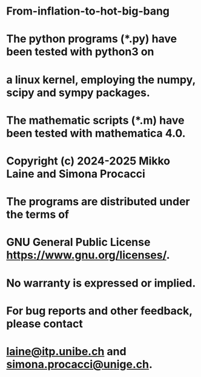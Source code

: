 #
# From-inflation-to-hot-big-bang
#                                                                                               
# The python programs (*.py) have been tested with python3 on                                    
# a linux kernel, employing the numpy, scipy and sympy packages.                                 
# The mathematic scripts (*.m) have been tested with mathematica 4.0.                            
#                                                                                                
# Copyright (c) 2024-2025 Mikko Laine and Simona Procacci                                        
#                                                                                                
# The programs are distributed under the terms of                                                
# GNU General Public License <https://www.gnu.org/licenses/>.                                    
# No warranty is expressed or implied.                                                           
#                                                                                                
# For bug reports and other feedback, please contact                                             
# <laine@itp.unibe.ch> and <simona.procacci@unige.ch>.                                           
# 
